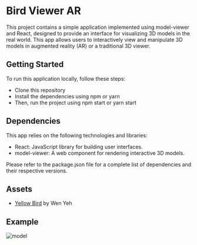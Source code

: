 # Bird Viewer AR

This project contains a simple application implemented using model-viewer and React, designed to provide an interface for visualizing 3D models in the real world. This app allows users to interactively view and manipulate 3D models in augmented reality (AR) or a traditional 3D viewer.

## Getting Started
To run this application locally, follow these steps:
- Clone this repository
- Install the dependencies using npm or yarn
- Then, run the project using npm start or yarn start

## Dependencies
This app relies on the following technologies and libraries:
- React: JavaScript library for building user interfaces.
- model-viewer: A web component for rendering interactive 3D models.

Please refer to the package.json file for a complete list of dependencies and their respective versions.
  
## Assets
- [Yellow Bird](https://sketchfab.com/3d-models/bird-orange-0d31748606c2499fb652c0c1052b7cfa) by Wen Yeh

## Example

![model](https://github.com/AnneLivia/3DModelARViewer/assets/31932673/3eac3e66-124b-41bc-a63d-0240aa2b0ba5)
